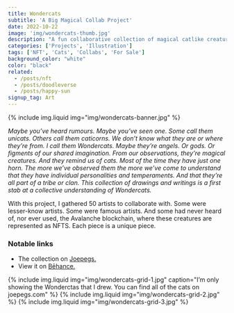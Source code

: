 ```yaml
---
title: Wondercats
subtitle: 'A Big Magical Collab Project'
date: 2022-10-22
image: 'img/wondercats-thumb.jpg'
description: "A fun collaborative collection of magical catlike creatures."
categories: ['Projects', 'Illustration']
tags: ['NFT', 'Cats', 'Collabs', 'For Sale']
background_color: "white"
color: "black"
related:
  - /posts/nft
  - /posts/doodleverse
  - /posts/happy-sun
signup_tag: Art
---
```

{% include img.liquid img="img/wondercats-banner.jpg" %}

*Maybe you’ve heard rumours. Maybe you’ve seen one. Some call them unicats. Others call them caticorns. We don’t know what they are or where they’re from. I call them Wondercats. Maybe they’re angels. Or gods. Or figments of our shared imagination. From our observations, they’re magical creatures. And they remind us of cats. Most of the time they have just one horn. The more we’ve observed them the more we’ve come to understand that they have individual personalities and temperaments. And that they’re all part of a tribe or clan. This collection of drawings and writings is a first stab at a collective understanding of Wondercats.*

With this project, I gathered 50 artists to collaborate with. Some were lesser-know artists. Some were famous artists. And some had never heard of, nor ever used, the Avalanche blockchain, where these creatures are represented as NFTS. Each piece is a unique piece.

### Notable links
- The collection on [Joepegs.](https://heyrich.net/wcats)
- View it on [Bēhance.](https://www.behance.net/gallery/155432147/Wondercats-A-Big-Magical-Collab-Project)

{% include img.liquid img="img/wondercats-grid-1.jpg" caption="I’m only showing the Wonderctas that I drew. You can find all of the cats on joepegs.com" %}
{% include img.liquid img="img/wondercats-grid-2.jpg" %}
{% include img.liquid img="img/wondercats-grid-3.jpg" %}